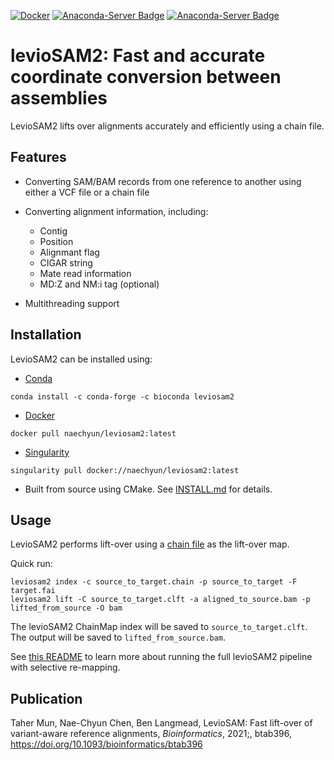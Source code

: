 [![Docker](https://img.shields.io/docker/v/naechyun/leviosam2?label=Docker)](https://hub.docker.com/r/naechyun/leviosam2)
[![Anaconda-Server Badge](https://anaconda.org/bioconda/leviosam2/badges/version.svg)](https://anaconda.org/bioconda/leviosam2)
[![Anaconda-Server Badge](https://anaconda.org/bioconda/leviosam2/badges/downloads.svg)](https://anaconda.org/bioconda/leviosam2)

# levioSAM2: Fast and accurate coordinate conversion between assemblies

LevioSAM2 lifts over alignments accurately and efficiently using a chain file.

## Features

- Converting SAM/BAM records from one reference to another using either a VCF file or a chain file
- Converting alignment information, including:
    - Contig
    - Position
    - Alignmant flag
    - CIGAR string
    - Mate read information
    - MD:Z and NM:i tag (optional)

- Multithreading support


## Installation

LevioSAM2 can be installed using:

- [Conda](https://docs.conda.io/en/latest/)

```
conda install -c conda-forge -c bioconda leviosam2
```

- [Docker](https://hub.docker.com/r/milkschen/leviosam2)
```
docker pull naechyun/leviosam2:latest
```

- [Singularity](https://hub.docker.com/r/milkschen/leviosam2)
```
singularity pull docker://naechyun/leviosam2:latest
```

- Built from source using CMake. See [INSTALL.md](INSTALL.md) for details.


## Usage

LevioSAM2 performs lift-over using a [chain file](http://hgw1.soe.ucsc.edu/goldenPath/help/chain.html) as the lift-over map.

Quick run:
```
leviosam2 index -c source_to_target.chain -p source_to_target -F target.fai
leviosam2 lift -C source_to_target.clft -a aligned_to_source.bam -p lifted_from_source -O bam
```

The levioSAM2 ChainMap index will be saved to `source_to_target.clft`. The output will be saved to `lifted_from_source.bam`.

See [this README](https://github.com/milkschen/leviosam2/blob/main/pipeline/README.md) to learn more about running the full levioSAM2
pipeline with selective re-mapping.


## Publication

Taher Mun, Nae-Chyun Chen, Ben Langmead, LevioSAM: Fast lift-over of variant-aware reference alignments, _Bioinformatics_, 2021;, btab396, https://doi.org/10.1093/bioinformatics/btab396
